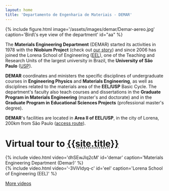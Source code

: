 ```yaml
---
layout: home
title: 'Departamento de Engenharia de Materiais - DEMAR'
---
```


<div class="col-md-6 float-md-right mt-2">
{% include figure.html image='/assets/images/demar/Demar-aereo.jpg' caption='Bird\'s eye view of the department' id="aa" %}
</div>

The **Materials Engineering Department** (DEMAR) started its activities in 1978 with the **Niobium Project** (check out [our story]) and since 2006 has joined the  Lorena School of Engineering ([EEL]), one of the Teaching and Research Units of the largest university in Brazil, the **University of São Paulo** ([USP]).

**DEMAR** coordinates and ministers the specific disciplines of undergraduate courses in **Engineering Physics** and **Materials Engineering**, as well as disciplines related to the materials area of ​​the **EEL/USP** Basic Cycle. The  department's faculty also teach courses and dissertations in the **Graduate Program in Materials Engineering** (master's and doctorate) and in the **Graduate Program in Educational Sciences Projects** (professional master's degree).

**DEMAR**'s facilities are located in **Area II of EEL/USP**, in the city of Lorena, 200km from São Paulo ([access route]).

<div class="container">

<h1 class="alert bg-dark text-light">Virtual tour to <abbr title="Materials Engineering Department, Lorena School of Engineering, University of Sao Paulo">{{site.title}}</abbr></h1>

<div class="row mb-3">

<div class="col-md-6 mb-3">
{% include video.html video='dhSEwJlq2cM' id='demar' caption='Materials Engineering Department (Demar)' %}
</div>

<div class="col-md-6 mb-3">
{% include video.html video='-3ViVIdyq-c' id='eel' caption='Lorena School of Engineering (EEL)' %}
</div>

<a class="btn btn-md btn-primary mt-2" href="{{site.baseurl}}/en/videos">More videos</a>

</div>

</div>

[EEL]: https://site.eel.usp.br/
[USP]: https://www5.usp.br/
[our story]: {{site.baseurl}}/en/historico/
[access route]: {{site.baseurl}}/en/contact/
